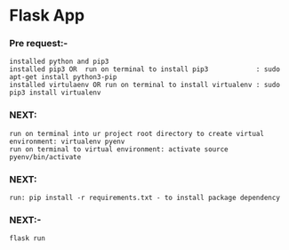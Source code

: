 # Flask App

### Pre request:-
    installed python and pip3
    installed pip3 OR  run on terminal to install pip3            : sudo apt-get install python3-pip
    installed virtulaenv OR run on terminal to install virtualenv : sudo pip3 install virtualenv
### NEXT:
	run on terminal into ur project root directory to create virtual environment: virtualenv pyenv
	run on terminal to virtual environment: activate source pyenv/bin/activate
### NEXT:
	run: pip install -r requirements.txt - to install package dependency
### NEXT:-
    flask run
